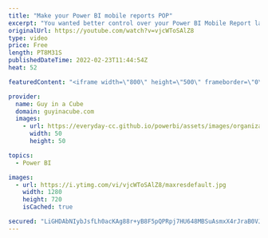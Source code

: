 ```yaml
---
title: "Make your Power BI mobile reports POP"
excerpt: "You wanted better control over your Power BI Mobile Report layouts? Look no further. Michal Heldy joins us to walk us through how to get the most out of this new enhancement in Power BI Desktop!  Connect with Michal Foster Heldy https://www.linkedin.com/in/michal-foster-heldy-70870b13/ https://twitter.com/Michal36040600"
originalUrl: https://youtube.com/watch?v=vjcWToSAlZ8
type: video
price: Free
length: PT8M31S
publishedDateTime: 2022-02-23T11:44:54Z
heat: 52

featuredContent: "<iframe width=\"800\" height=\"500\" frameborder=\"0\" src=\"https://www.youtube.com/embed/vjcWToSAlZ8\" allow=\"accelerometer; autoplay; encrypted-media; gyroscope; picture-in-picture\" allowfullscreen></iframe>"

provider:
  name: Guy in a Cube
  domain: guyinacube.com
  images:
    - url: https://everyday-cc.github.io/powerbi/assets/images/organizations/guyinacube.com-50x50.jpg
      width: 50
      height: 50

topics:
  - Power BI

images:
  - url: https://i.ytimg.com/vi/vjcWToSAlZ8/maxresdefault.jpg
    width: 1280
    height: 720
    isCached: true

secured: "LiGHDAbNIybJsfLh0acKAg88r+yB8F5pQPRpj7HU648MBSuAsmxX4rJraB0VJ/UG8TJa1zsUAMXmMPj8yGphMUmR0O7L/YvBrRy1Y5st2zDh+suHJ6UGnv4QImR0FeghD4EiPoGHvgAczkM4XR5iKbASsMOBDo/1mYMTAi2GTpSXw3IP2Xb8tLUN+mHZtgxJRk6N9Ns9vvo05mCQ+cyMRaKJt7I5ABux9IFdFLTcGk+PVwvtqxDN4kywVcOqKN7LUZ5+weKQGiiffI7DZticIYYC929Zw1CE3sbAFHM+0qqQFrlXQc+dR2C/DY9/6vF3RhRAw1Y7GlyHNHLtwZV9TfTJRS2uVFVHO5Lqg3QrXwFQOU8lk+AIqSHVcKPVMZ06uci9YO1cNXCyGyCfPvMkAnHvYrCBwEMqzVkFlwglS9A=;QUq/2jmUvRDZFJCbmGyN6w=="
---
```


